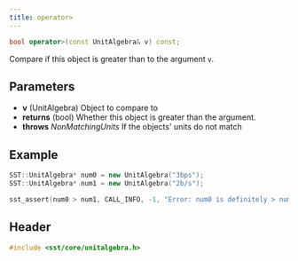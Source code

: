 ```yaml
---
title: operator>
---
```


```cpp
bool operator>(const UnitAlgebra& v) const;
```

Compare if this object is greater than to the argument `v`.

## Parameters
* **v** (UnitAlgebra) Object to compare to  
* **returns** (bool) Whether this object is greater than the argument.
* **throws** *NonMatchingUnits* If the objects' units do not match

## Example

```cpp
SST::UnitAlgebra* num0 = new UnitAlgebra("3bps");
SST::UnitAlgebra* num1 = new UnitAlgebra("2b/s");

sst_assert(num0 > num1, CALL_INFO, -1, "Error: num0 is definitely > num1!!");
```

## Header
```cpp
#include <sst/core/unitalgebra.h>
```
